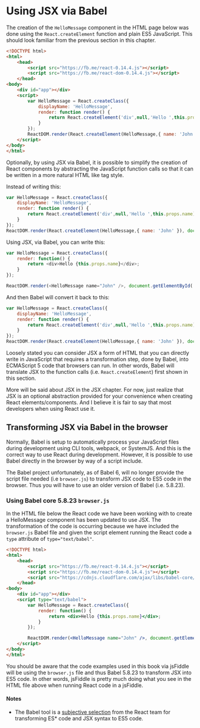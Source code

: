 # Using JSX via Babel

The creation of the `HelloMessage` component in the HTML page below was done using the `React.createElement` function and plain ES5 JavaScript. This should look familiar from the previous section in this chapter.

```html
<!DOCTYPE html>
<html>
    <head>
        <script src="https://fb.me/react-0.14.4.js"></script>
        <script src="https://fb.me/react-dom-0.14.4.js"></script>
    </head>
<body>
    <div id="app"></div>
    <script>
        var HelloMessage = React.createClass({
            displayName: 'HelloMessage',
            render: function render() {
                return React.createElement('div',null,'Hello ',this.props.name);
            }
        });
        ReactDOM.render(React.createElement(HelloMessage,{ name: 'John' }), document.getElementById('app'));
    </script>
</body>
</html>
```

Optionally, by using JSX via Babel, it is possible to simplify the creation of React components by abstracting the JavaScript function calls so that it can be written in a more natural HTML like tag style.

Instead of writing this:

```javascript
var HelloMessage = React.createClass({
    displayName: 'HelloMessage',
    render: function render() {
        return React.createElement('div',null,'Hello ',this.props.name);
    }
});
ReactDOM.render(React.createElement(HelloMessage,{ name: 'John' }), document.getElementById('app'));
```

Using JSX, via Babel, you can write this:

```javascript
var HelloMessage = React.createClass({
    render: function() {
        return <div>Hello {this.props.name}</div>;
    }
});

ReactDOM.render(<HelloMessage name="John" />, document.getElementById('app'));
```

And then Babel will convert it back to this:

```javascript
var HelloMessage = React.createClass({
    displayName: 'HelloMessage',
    render: function render() {
        return React.createElement('div',null,'Hello ',this.props.name);
    }
});
ReactDOM.render(React.createElement(HelloMessage,{ name: 'John' }), document.getElementById('app'));
```

Loosely stated you can consider JSX a form of HTML that you can directly write in JavaScript that requires a transformation step, done by Babel, into ECMAScript 5 code that browsers can run. In other words, Babel will translate JSX to the function calls (i.e. `React.createElement`) first shown in this section.

More will be said about JSX in the JSX chapter. For now, just realize that JSX is an optional abstraction provided for your convenience when creating React elements/components. And I believe it is fair to say that most developers when using React use it.

## Transforming JSX via Babel in the browser

Normally, Babel is setup to automatically process your JavaScript files during development using CLI tools, webpack, or SystemJS. And this is the correct way to use React during development. However, it is possible to use Babel directly in the browser by way of a script include.

The Babel project unfortunately, as of Babel 6, will no longer provide the script file needed (i.e `browser.js`) to transform JSX code to ES5 code in the browser. Thus you will have to use an older version of Babel (i.e. 5.8.23).

### Using Babel core 5.8.23 `browser.js`

In the HTML file below the React code we have been working with to create a HelloMessage component has been updated to use JSX. The transformation of the code is occurring because we have included the `browser.js` Babel file and given the script element running the React code a `type` attribute of `type="text/babel"`.

```html
<!DOCTYPE html>
<html>
    <head>
        <script src="https://fb.me/react-0.14.4.js"></script>
        <script src="https://fb.me/react-dom-0.14.4.js"></script>
        <script src="https://cdnjs.cloudflare.com/ajax/libs/babel-core/5.8.23/browser.min.js"></script>
    </head>
<body>
    <div id="app"></div>
    <script type="text/babel">
        var HelloMessage = React.createClass({
            render: function() {
                return <div>Hello {this.props.name}</div>;
            }
        });

        ReactDOM.render(<HelloMessage name="John" />, document.getElementById('app'));
    </script>
</body>
</html>
```

You should be aware that the code examples used in this book via jsFiddle will be using the `browser.js` file and thus Babel 5.8.23 to transform JSX into ES5 code. In other words, jsFiddle is pretty much doing what you see in the HTML file above when running React code in a jsFiddle.

#### Notes

* The Babel tool is a [subjective selection](https://facebook.github.io/react/blog/2015/09/10/react-v0.14-rc1.html#compiler-optimizations) from the React team for transforming ES* code and JSX syntax to ES5 code.